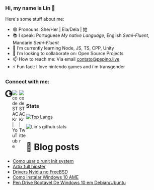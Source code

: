 ### Hi, my name is Lin 👋

Here's some stuff about me:
- 😄 Pronouns: She/Her | Ela/Dela | 她 
- 📚 I speak: Portuguese *My native Language*, English *Semi-Fluent*, Mandarin *Semi-Fluent*
- 🌱 I’m currently learning Node, JS, TS, CPP, Unity
- 👯 I’m looking to collaborate on: Open Source Projects
- 📫 How to reach me: Via email [contato@pepino.live](mailto:contato@pepino.live)
- ⚡ Fun fact: I love nintendo games and i`m transgender
### Connect with me:

[<img align="left" alt="codeSTACKr.com" width="22px" src="https://raw.githubusercontent.com/iconic/open-iconic/master/svg/globe.svg" />][website]
[<img align="left" alt="codeSTACKr | YouTube" width="22px" src="https://cdn.jsdelivr.net/npm/simple-icons@v3/icons/youtube.svg" />][youtube]
[<img align="left" alt="codeSTACKr | Twitter" width="22px" src="https://cdn.jsdelivr.net/npm/simple-icons@v3/icons/twitter.svg" />][twitter]

<br />

### Stats

[![Top Langs](https://github-readme-stats.vercel.app/api/top-langs/?username=fnxln&layout=compact)](https://github.com/anuraghazra/github-readme-stats)

![Lin's github stats](https://github-readme-stats.vercel.app/api?username=fnxln&show_icons=true&theme=synthwave)
# 📕 Blog posts
<!-- BLOG-POST-LIST:START -->
- [Como usar o runit Init system](http://blog.worldoflinux.xyz/2021/01/07/runitch/)
- [Artix full  hipster](http://blog.worldoflinux.xyz/2021/01/06/artixfullhipster/)
- [Drivers Nvidia no FreeBSD](http://blog.worldoflinux.xyz/2021/01/02/Nvidia-Drivers/)
- [Como instalar Windows 10 AME](http://blog.worldoflinux.xyz/2020/12/17/Windows10Ame/)
- [Pen Drive Bootável De Windows 10 em Debian/Ubuntu](http://blog.worldoflinux.xyz/2020/12/02/WoeUSB_Ubuntu&Debian/)
<!-- BLOG-POST-LIST:END -->

[website]: http://info.pepino.live/
[twitter]: https://twitter.com/fnxlnbsd
[youtube]: https://www.youtube.com/channel/UCGNJeRvCSCQIVApXoZf5Ssg?
